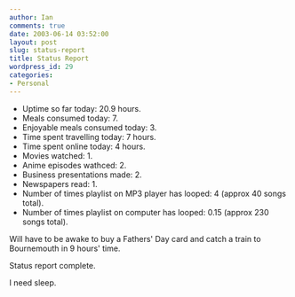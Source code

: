 ```yaml
---
author: Ian
comments: true
date: 2003-06-14 03:52:00
layout: post
slug: status-report
title: Status Report
wordpress_id: 29
categories:
- Personal
---
```


* Uptime so far today: 20.9 hours.  
* Meals consumed today: 7.  
* Enjoyable meals consumed today: 3.  
* Time spent travelling today: 7 hours.  
* Time spent online today: 4 hours.  
* Movies watched: 1.  
* Anime episodes wathced: 2.  
* Business presentations made: 2.  
* Newspapers read: 1.  
* Number of times playlist on MP3 player has looped: 4 (approx 40 songs total).  
* Number of times playlist on computer has looped: 0.15 (approx 230 songs total).  

Will have to be awake to buy a Fathers' Day card and catch a train to Bournemouth in 9 hours' time.  

Status report complete.  

I need sleep.
